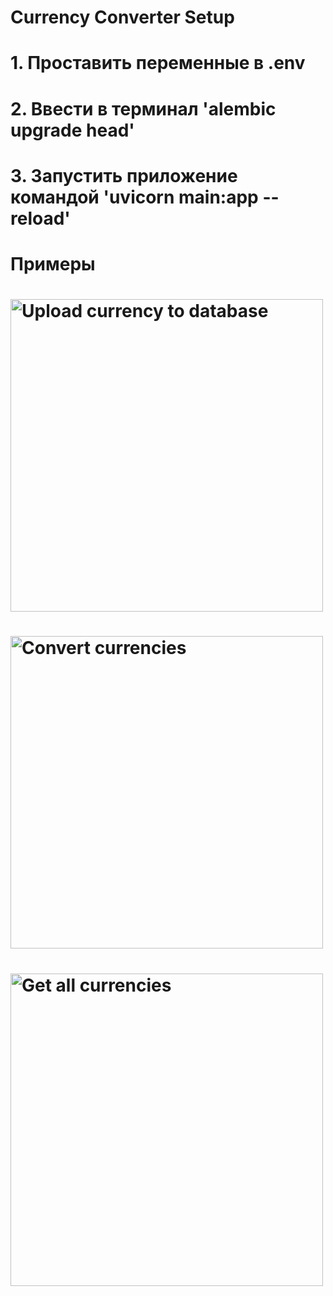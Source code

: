 # Currency Converter Setup

# 1. Проставить переменные в .env
# 2. Ввести в терминал 'alembic upgrade head'
# 3. Запустить приложение командой 'uvicorn main:app --reload'
# Примеры
# <img height="500" src="" title="Upload currency to database" width="500"/>
# <img height="500" src="" title="Convert currencies" width="500"/>
# <img height="500" src="" title="Get all currencies" width="500"/>
